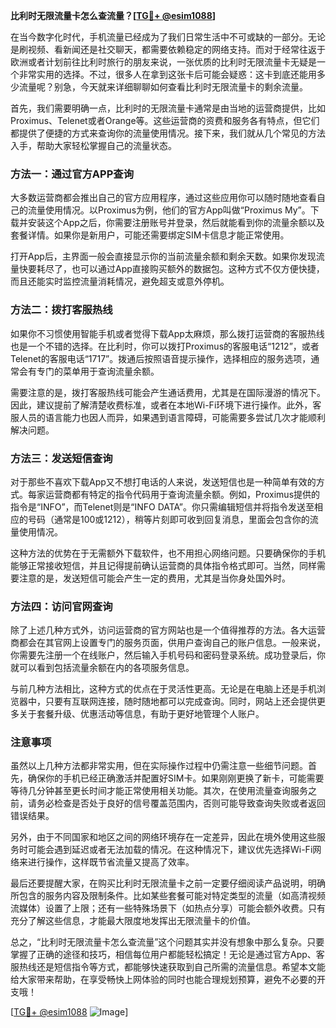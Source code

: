 **比利时无限流量卡怎么查流量？[[TG💪+ @esim1088](https://t.me/s/esim1088)]**

在当今数字化时代，手机流量已经成为了我们日常生活中不可或缺的一部分。无论是刷视频、看新闻还是社交聊天，都需要依赖稳定的网络支持。而对于经常往返于欧洲或者计划前往比利时旅行的朋友来说，一张优质的比利时无限流量卡无疑是一个非常实用的选择。不过，很多人在拿到这张卡后可能会疑惑：这卡到底还能用多少流量呢？别急，今天就来详细聊聊如何查看比利时无限流量卡的剩余流量。

首先，我们需要明确一点，比利时的无限流量卡通常是由当地的运营商提供，比如Proximus、Telenet或者Orange等。这些运营商的资费和服务各有特点，但它们都提供了便捷的方式来查询你的流量使用情况。接下来，我们就从几个常见的方法入手，帮助大家轻松掌握自己的流量状态。

### 方法一：通过官方APP查询

大多数运营商都会推出自己的官方应用程序，通过这些应用你可以随时随地查看自己的流量使用情况。以Proximus为例，他们的官方App叫做“Proximus My”。下载并安装这个App之后，你需要注册账号并登录，然后就能看到你的流量余额以及套餐详情。如果你是新用户，可能还需要绑定SIM卡信息才能正常使用。

打开App后，主界面一般会直接显示你的当前流量余额和剩余天数。如果你发现流量快要耗尽了，也可以通过App直接购买额外的数据包。这种方式不仅方便快捷，而且还能实时监控流量消耗情况，避免超支或意外停机。

### 方法二：拨打客服热线

如果你不习惯使用智能手机或者觉得下载App太麻烦，那么拨打运营商的客服热线也是一个不错的选择。在比利时，你可以拨打Proximus的客服电话“1212”，或者Telenet的客服电话“1717”。拨通后按照语音提示操作，选择相应的服务选项，通常会有专门的菜单用于查询流量余额。

需要注意的是，拨打客服热线可能会产生通话费用，尤其是在国际漫游的情况下。因此，建议提前了解清楚收费标准，或者在本地Wi-Fi环境下进行操作。此外，客服人员的语言能力也因人而异，如果遇到语言障碍，可能需要多尝试几次才能顺利解决问题。

### 方法三：发送短信查询

对于那些不喜欢下载App又不想打电话的人来说，发送短信也是一种简单有效的方式。每家运营商都有特定的指令代码用于查询流量余额。例如，Proximus提供的指令是“INFO”，而Telenet则是“INFO DATA”。你只需编辑短信并将指令发送至相应的号码（通常是100或1212），稍等片刻即可收到回复消息，里面会包含你的流量使用情况。

这种方法的优势在于无需额外下载软件，也不用担心网络问题。只要确保你的手机能够正常接收短信，并且记得提前确认运营商的具体指令格式即可。当然，同样需要注意的是，发送短信可能会产生一定的费用，尤其是当你身处国外时。

### 方法四：访问官网查询

除了上述几种方式外，访问运营商的官方网站也是一个值得推荐的方法。各大运营商都会在其官网上设置专门的服务页面，供用户查询自己的账户信息。一般来说，你需要先注册一个在线账户，然后输入手机号码和密码登录系统。成功登录后，你就可以看到包括流量余额在内的各项服务信息。

与前几种方法相比，这种方式的优点在于灵活性更高。无论是在电脑上还是手机浏览器中，只要有互联网连接，随时随地都可以完成查询。同时，网站上还会提供更多关于套餐升级、优惠活动等信息，有助于更好地管理个人账户。

### 注意事项

虽然以上几种方法都非常实用，但在实际操作过程中仍需注意一些细节问题。首先，确保你的手机已经正确激活并配置好SIM卡。如果刚刚更换了新卡，可能需要等待几分钟甚至更长时间才能正常使用相关功能。其次，在使用流量查询服务之前，请务必检查是否处于良好的信号覆盖范围内，否则可能导致查询失败或者返回错误结果。

另外，由于不同国家和地区之间的网络环境存在一定差异，因此在境外使用这些服务时可能会遇到延迟或者无法加载的情况。在这种情况下，建议优先选择Wi-Fi网络来进行操作，这样既节省流量又提高了效率。

最后还要提醒大家，在购买比利时无限流量卡之前一定要仔细阅读产品说明，明确所包含的服务内容及限制条件。比如某些套餐可能对特定类型的流量（如高清视频流媒体）设置了上限；还有一些特殊场景下（如热点分享）可能会额外收费。只有充分了解这些信息，才能最大限度地发挥出无限流量卡的价值。

总之，“比利时无限流量卡怎么查流量”这个问题其实并没有想象中那么复杂。只要掌握了正确的途径和技巧，相信每位用户都能轻松搞定！无论是通过官方App、客服热线还是短信指令等方式，都能够快速获取到自己所需的流量信息。希望本文能给大家带来帮助，在享受畅快上网体验的同时也能合理规划预算，避免不必要的开支哦！

[[TG💪+ @esim1088](https://t.me/s/esim1088) ![Image](https://i.postimg.cc/4NQfJmqS/Snipaste-2025-05-13-00-14-12.png)]